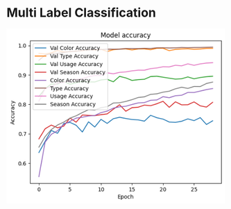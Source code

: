 # Multi Label Classification 

![alt text](https://github.com/Sinanoloji/multi-label-classification/blob/main/Accuracy.png)
